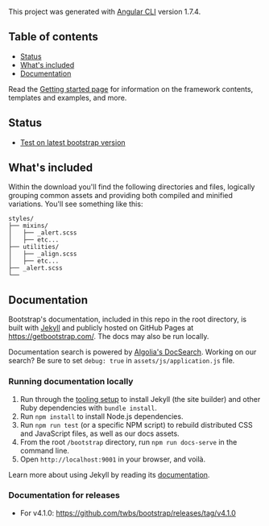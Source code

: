 This project was generated with [Angular CLI](https://github.com/angular/angular-cli) version 1.7.4.

## Table of contents

- [Status](#status)
- [What's included](#whats-included)
- [Documentation](#documentation)


Read the [Getting started page](https://getbootstrap.com/docs/4.0/getting-started/introduction/) for information on the framework contents, templates and examples, and more.

## Status
- [Test on latest bootstrap version](https://github.com/twbs/bootstrap#status) 

## What's included

Within the download you'll find the following directories and files, logically grouping common assets and providing both compiled and minified variations. You'll see something like this:

```
styles/
├── mixins/
│   ├── _alert.scss
│   ├── etc...
├── utilities/
│   ├── _align.scss
│   ├── etc...
├── _alert.scss
└── 
```

## Documentation

Bootstrap's documentation, included in this repo in the root directory, is built with [Jekyll](https://jekyllrb.com/) and publicly hosted on GitHub Pages at <https://getbootstrap.com/>. The docs may also be run locally.

Documentation search is powered by [Algolia's DocSearch](https://community.algolia.com/docsearch/). Working on our search? Be sure to set `debug: true` in `assets/js/application.js` file.

### Running documentation locally

1. Run through the [tooling setup](https://getbootstrap.com/docs/4.0/getting-started/build-tools/#tooling-setup) to install Jekyll (the site builder) and other Ruby dependencies with `bundle install`.
2. Run `npm install` to install Node.js dependencies.
3. Run `npm run test` (or a specific NPM script) to rebuild distributed CSS and JavaScript files, as well as our docs assets.
4. From the root `/bootstrap` directory, run `npm run docs-serve` in the command line.
5. Open `http://localhost:9001` in your browser, and voilà.

Learn more about using Jekyll by reading its [documentation](https://jekyllrb.com/docs/home/).

### Documentation for releases

- For v4.1.0: <https://github.com/twbs/bootstrap/releases/tag/v4.1.0>
